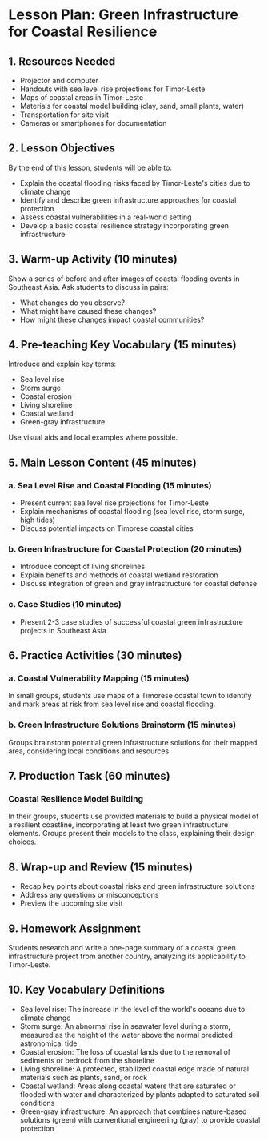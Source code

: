 # Lesson Plan: Green Infrastructure for Coastal Resilience

## 1. Resources Needed

- Projector and computer
- Handouts with sea level rise projections for Timor-Leste
- Maps of coastal areas in Timor-Leste
- Materials for coastal model building (clay, sand, small plants, water)
- Transportation for site visit
- Cameras or smartphones for documentation

## 2. Lesson Objectives

By the end of this lesson, students will be able to:
- Explain the coastal flooding risks faced by Timor-Leste's cities due to climate change
- Identify and describe green infrastructure approaches for coastal protection
- Assess coastal vulnerabilities in a real-world setting
- Develop a basic coastal resilience strategy incorporating green infrastructure

## 3. Warm-up Activity (10 minutes)

Show a series of before and after images of coastal flooding events in Southeast Asia. Ask students to discuss in pairs:
- What changes do you observe?
- What might have caused these changes?
- How might these changes impact coastal communities?

## 4. Pre-teaching Key Vocabulary (15 minutes)

Introduce and explain key terms:
- Sea level rise
- Storm surge
- Coastal erosion
- Living shoreline
- Coastal wetland
- Green-gray infrastructure

Use visual aids and local examples where possible.

## 5. Main Lesson Content (45 minutes)

### a. Sea Level Rise and Coastal Flooding (15 minutes)
- Present current sea level rise projections for Timor-Leste
- Explain mechanisms of coastal flooding (sea level rise, storm surge, high tides)
- Discuss potential impacts on Timorese coastal cities

### b. Green Infrastructure for Coastal Protection (20 minutes)
- Introduce concept of living shorelines
- Explain benefits and methods of coastal wetland restoration
- Discuss integration of green and gray infrastructure for coastal defense

### c. Case Studies (10 minutes)
- Present 2-3 case studies of successful coastal green infrastructure projects in Southeast Asia

## 6. Practice Activities (30 minutes)

### a. Coastal Vulnerability Mapping (15 minutes)
In small groups, students use maps of a Timorese coastal town to identify and mark areas at risk from sea level rise and coastal flooding.

### b. Green Infrastructure Solutions Brainstorm (15 minutes)
Groups brainstorm potential green infrastructure solutions for their mapped area, considering local conditions and resources.

## 7. Production Task (60 minutes)

### Coastal Resilience Model Building
In their groups, students use provided materials to build a physical model of a resilient coastline, incorporating at least two green infrastructure elements. Groups present their models to the class, explaining their design choices.

## 8. Wrap-up and Review (15 minutes)

- Recap key points about coastal risks and green infrastructure solutions
- Address any questions or misconceptions
- Preview the upcoming site visit

## 9. Homework Assignment

Students research and write a one-page summary of a coastal green infrastructure project from another country, analyzing its applicability to Timor-Leste.

## 10. Key Vocabulary Definitions

- Sea level rise: The increase in the level of the world's oceans due to climate change
- Storm surge: An abnormal rise in seawater level during a storm, measured as the height of the water above the normal predicted astronomical tide
- Coastal erosion: The loss of coastal lands due to the removal of sediments or bedrock from the shoreline
- Living shoreline: A protected, stabilized coastal edge made of natural materials such as plants, sand, or rock
- Coastal wetland: Areas along coastal waters that are saturated or flooded with water and characterized by plants adapted to saturated soil conditions
- Green-gray infrastructure: An approach that combines nature-based solutions (green) with conventional engineering (gray) to provide coastal protection